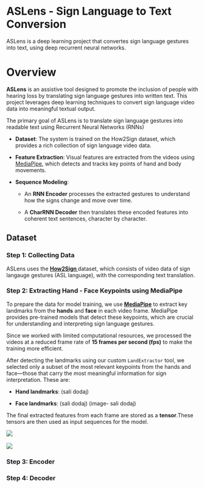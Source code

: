 
# ASLens - Sign Language to Text Conversion

ASLens is a deep learning project that convertes sign language gestures into text, using deep recurrent neural networks.

  

# Overview

**ASLens** is an assistive tool designed to promote the inclusion of people with hearing loss by translating sign language gestures into written text. This project leverages deep learning techniques to convert sign language video data into meaningful textual output.

The primary goal of ASLens is to translate sign language gestures into readable text using Recurrent Neural Networks (RNNs)

-   **Dataset**: The system is trained on the How2Sign dataset, which provides a rich collection of sign language video data.
    
-   **Feature Extraction**: Visual features are extracted from the videos using [MediaPipe](https://mediapipe.dev/), which detects and tracks key points of hand and body movements.
    
-   **Sequence Modeling**:
    
    -   An **RNN Encoder** processes the extracted gestures to understand how the signs change and move over time.
        
    -   A **CharRNN Decoder** then translates these encoded features into coherent text sentences, character by character.

## Dataset

### Step 1: Collecting Data

ASLens uses the **[How2Sign ](https://how2sign.github.io/)** dataset, which consists of video data of sign langauge gestures (ASL language), with the corresponding text translation.

### Step 2: Extracting Hand - Face Keypoints using MediaPipe

To prepare the data for model training, we use **[MediaPipe](https://ai.google.dev/edge/mediapipe/solutions/guide)** to extract key landmarks from the **hands** and **face** in each video frame. MediaPipe provides pre-trained models that detect these keypoints, which are crucial for understanding and interpreting sign language gestures.

Since we worked with limited computational resources, we processed the videos at a reduced frame rate of **15 frames per second (fps)** to make the training more efficient.

After detecting the landmarks using our custom `LandExtractor` tool, we selected only a subset of the most relevant keypoints from the hands and face—those that carry the most meaningful information for sign interpretation. These are:

-   **Hand landmarks**: (sali dodaj)
    
-   **Face landmarks**: (sali dodaj)
   (image- sali dodaj)

The final extracted features from each frame are stored as a **tensor**.These tensors are then used as input sequences for the model.


![](https://github.com/farahpiralic/ASLens-Test/blob/main/assets/nl-gif.gif)
<span style="display: inline-block; width: 5%;"></span>

![](https://github.com/farahpiralic/ASLens-Test/blob/main/assets/l-gif.gif)


### Step 3: Encoder

### Step 4: Decoder
